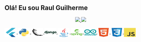 ## Olá! Eu sou Raul Guilherme
<div align="center">
  <a href="https://github.com/raulguilherme-dev">
  <img height="130em" src="https://github-readme-stats.vercel.app/api?username=raulguilherme-dev&show_icons=true&theme=tokyonight&include_all_commits=true&count_private=true"/>
  <img height="130em" src="https://github-readme-stats.vercel.app/api/top-langs/?username=raulguilherme-dev&layout=compact&langs_count=7&theme=tokyonight"/>
</div>  
  <div style="display: inline_block"><br>
  <img align="center" alt="flutter" height="30" width="40"src="https://github.com/devicons/devicon/blob/v2.15.1/icons/flutter/flutter-original.svg"/>
  <img align="center" alt="python" height="30" width="40"src="https://github.com/devicons/devicon/blob/v2.15.1/icons/python/python-original.svg"/>
  <img align="center" alt="flask" height="30" width="40"src="https://github.com/devicons/devicon/blob/v2.15.1/icons/flask/flask-original.svg"/>
  <img align="center" alt="django" height="30" width="40"src="https://github.com/devicons/devicon/blob/v2.15.1/icons/django/django-plain-wordmark.svg"/>
  <img align="center" alt="java" height="30" width="40"src="https://github.com/devicons/devicon/blob/v2.15.1/icons/java/java-original.svg"/>
  <img align="center" alt="spring" height="30" width="40"src="https://github.com/devicons/devicon/blob/v2.15.1/icons/spring/spring-original-wordmark.svg"/>
  <img align="center" alt="arduino" height="30" width="40"src="https://github.com/devicons/devicon/blob/v2.15.1/icons/arduino/arduino-original-wordmark.svg"/>
  <img align="center" alt="html5" height="30" width="40"src="https://github.com/devicons/devicon/blob/v2.15.1/icons/html5/html5-original.svg"/>
  <img align="center" alt="css3" height="30" width="40"src="https://github.com/devicons/devicon/blob/v2.15.1/icons/css3/css3-original.svg"/>
  <img align="center" alt="javascript" height="30" width="40"src="https://github.com/devicons/devicon/blob/v2.15.1/icons/javascript/javascript-original.svg"/>
  
    
  
</div>
  
  ##
  
  <div>

<!--   ![Snake animation](https://github.com/raulguilherme-dev/raulguilherme-dev/blob/output/github-contribution-grid-snake.svg) -->
  </div> 
